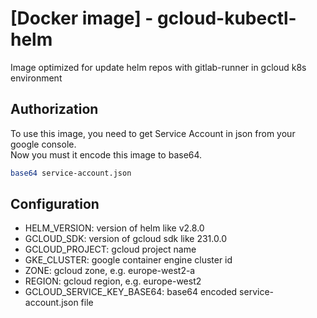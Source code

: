 # [Docker image] - gcloud-kubectl-helm
Image optimized for update helm repos with gitlab-runner in gcloud k8s environment
## Authorization
To use this image, you need to get Service Account in json from your google console.  
Now you must it encode this image to base64.
``` sh
base64 service-account.json
```
## Configuration
- HELM_VERSION: version of helm like v2.8.0
- GCLOUD_SDK: version of gcloud sdk like 231.0.0
- GCLOUD_PROJECT: gcloud project name
- GKE_CLUSTER: google container engine cluster id
- ZONE: gcloud zone, e.g. europe-west2-a
- REGION: gcloud region, e.g. europe-west2
- GCLOUD_SERVICE_KEY_BASE64: base64 encoded service-account.json file
